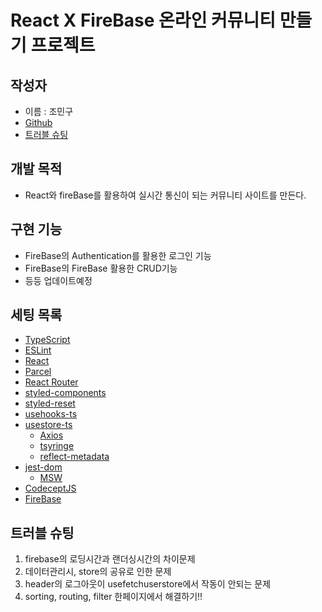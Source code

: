 # React X FireBase  온라인 커뮤니티 만들기 프로젝트

## 작성자

- 이름 : 조민구
- [Github](https://github.com/mingoojo)
- [트러블 슈팅](https://www.notion.so/REPIC-Trouble-Shooting-9bc97aba7ca04292a52d6773352df031)

## 개발 목적

- React와 fireBase를 활용하여 실시간 통신이 되는 커뮤니티 사이트를 만든다.


## 구현 기능

- FireBase의 Authentication를 활용한 로그인 기능
- FireBase의 FireBase 활용한 CRUD기능
- 등등 업데이트예정

## 세팅 목록

- [TypeScript](https://www.typescriptlang.org/)
- [ESLint](https://eslint.org/)
- [React](https://react.dev/)
- [Parcel](https://parceljs.org/)
- [React Router](https://github.com/remix-run/react-router)
- [styled-components](https://github.com/styled-components/styled-components)
- [styled-reset](https://github.com/zacanger/styled-reset)
- [usehooks-ts](https://github.com/juliencrn/usehooks-ts)
- [usestore-ts](https://github.com/seed2whale/usestore-ts)
    - [Axios](https://github.com/axios/axios)
    - [tsyringe](https://github.com/microsoft/tsyringe)
    - [reflect-metadata](https://github.com/rbuckton/reflect-metadata)
- [jest-dom](https://github.com/testing-library/jest-dom)
    - [MSW](https://github.com/mswjs/msw)
- [CodeceptJS](https://codecept.io/)
- [FireBase](https://console.firebase.google.com/?hl=ko)


## 트러블 슈팅
1. firebase의 로딩시간과 랜더싱시간의 차이문제
2. 데이터관리시, store의 공유로 인한 문제
3. header의 로그아웃이 usefetchuserstore에서 작동이 안되는 문제
4. sorting, routing, filter 한페이지에서 해결하기!!
